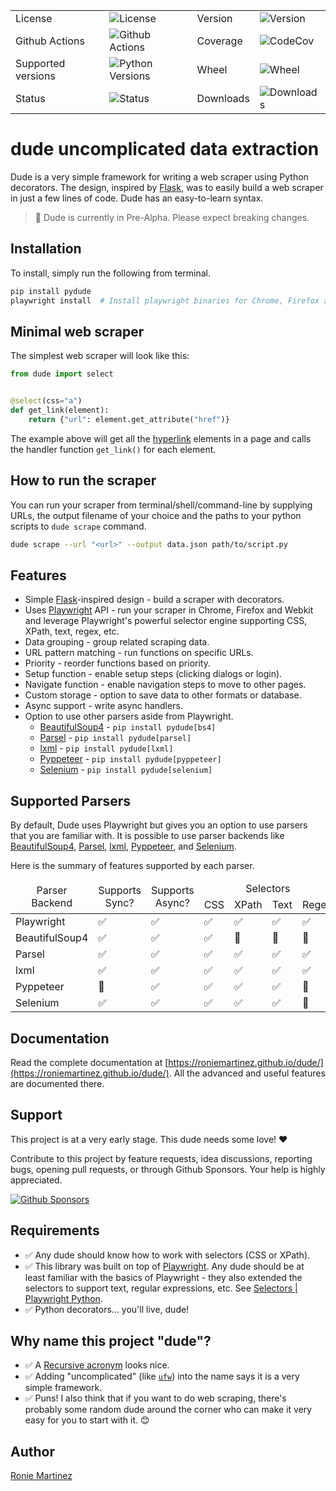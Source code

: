 <table>
    <tr>
        <td>License</td>
        <td><img src='https://img.shields.io/pypi/l/pydude.svg?style=for-the-badge' alt="License"></td>
        <td>Version</td>
        <td><img src='https://img.shields.io/pypi/v/pydude.svg?logo=pypi&style=for-the-badge' alt="Version"></td>
    </tr>
    <tr>
        <td>Github Actions</td>
        <td><img src='https://img.shields.io/github/workflow/status/roniemartinez/dude/Python?label=actions&logo=github%20actions&style=for-the-badge' alt="Github Actions"></td>
        <td>Coverage</td>
        <td><img src='https://img.shields.io/codecov/c/github/roniemartinez/dude/branch?label=codecov&logo=codecov&style=for-the-badge' alt="CodeCov"></td>
    </tr>
    <tr>
        <td>Supported versions</td>
        <td><img src='https://img.shields.io/pypi/pyversions/pydude.svg?logo=python&style=for-the-badge' alt="Python Versions"></td>
        <td>Wheel</td>
        <td><img src='https://img.shields.io/pypi/wheel/pydude.svg?style=for-the-badge' alt="Wheel"></td>
    </tr>
    <tr>
        <td>Status</td>
        <td><img src='https://img.shields.io/pypi/status/pydude.svg?style=for-the-badge' alt="Status"></td>
        <td>Downloads</td>
        <td><img src='https://img.shields.io/pypi/dm/pydude.svg?style=for-the-badge' alt="Downloads"></td>
    </tr>
</table>

# dude uncomplicated data extraction

Dude is a very simple framework for writing a web scraper using Python decorators.
The design, inspired by [Flask](https://github.com/pallets/flask), was to easily build a web scraper in just a few lines of code.
Dude has an easy-to-learn syntax.

> 🚨 Dude is currently in Pre-Alpha. Please expect breaking changes.

## Installation

To install, simply run the following from terminal.

```bash
pip install pydude
playwright install  # Install playwright binaries for Chrome, Firefox and Webkit.
```

## Minimal web scraper

The simplest web scraper will look like this:

```python
from dude import select


@select(css="a")
def get_link(element):
    return {"url": element.get_attribute("href")}
```

The example above will get all the [hyperlink](https://en.wikipedia.org/wiki/Hyperlink#HTML) elements in a page and calls the handler function `get_link()` for each element.

## How to run the scraper

You can run your scraper from terminal/shell/command-line by supplying URLs, the output filename of your choice and the paths to your python scripts to `dude scrape` command.

```bash
dude scrape --url "<url>" --output data.json path/to/script.py
```

## Features

- Simple [Flask](https://github.com/pallets/flask)-inspired design - build a scraper with decorators.
- Uses [Playwright](https://playwright.dev/python/) API - run your scraper in Chrome, Firefox and Webkit and leverage Playwright's powerful selector engine supporting CSS, XPath, text, regex, etc.
- Data grouping - group related scraping data.
- URL pattern matching - run functions on specific URLs.
- Priority - reorder functions based on priority.
- Setup function - enable setup steps (clicking dialogs or login).
- Navigate function - enable navigation steps to move to other pages.
- Custom storage - option to save data to other formats or database.
- Async support - write async handlers.
- Option to use other parsers aside from Playwright.
  - [BeautifulSoup4](https://roniemartinez.github.io/dude/advanced/09_beautifulsoup4.html) - `pip install pydude[bs4]`
  - [Parsel](https://roniemartinez.github.io/dude/advanced/10_parsel.html) - `pip install pydude[parsel]`
  - [lxml](https://roniemartinez.github.io/dude/advanced/11_lxml.html) - `pip install pydude[lxml]`
  - [Pyppeteer](https://roniemartinez.github.io/dude/advanced/12_pyppeteer.html) - `pip install pydude[pyppeteer]`
  - [Selenium](https://roniemartinez.github.io/dude/advanced/13_selenium.html) - `pip install pydude[selenium]`

## Supported Parsers

By default, Dude uses Playwright but gives you an option to use parsers that you are familiar with.
It is possible to use parser backends like 
[BeautifulSoup4](https://www.crummy.com/software/BeautifulSoup/bs4/doc/), 
[Parsel](https://github.com/scrapy/parsel),
[lxml](https://lxml.de/),
[Pyppeteer](https://github.com/pyppeteer/pyppeteer), 
and [Selenium](https://github.com/SeleniumHQ/Selenium).

Here is the summary of features supported by each parser.

<table>
<thead>
  <tr>
    <td rowspan="2" style='text-align:center;'>Parser Backend</td>
    <td rowspan="2" style='text-align:center;'>Supports<br>Sync?</td>
    <td rowspan="2" style='text-align:center;'>Supports<br>Async?</td>
    <td colspan="4" style='text-align:center;'>Selectors</td>
    <td rowspan="2" style='text-align:center;'><a href="https://roniemartinez.github.io/dude/advanced/01_setup.html">Setup<br>Handler</a></td>
    <td rowspan="2" style='text-align:center;'><a href="https://roniemartinez.github.io/dude/advanced/02_navigate.html">Navigate<br>Handler</a></td>
  </tr>
  <tr>
    <td>CSS</td>
    <td>XPath</td>
    <td>Text</td>
    <td>Regex</td>
  </tr>
</thead>
<tbody>
  <tr>
    <td>Playwright</td>
    <td>✅</td>
    <td>✅</td>
    <td>✅</td>
    <td>✅</td>
    <td>✅</td>
    <td>✅</td>
    <td>✅</td>
    <td>✅</td>
  </tr>
  <tr>
    <td>BeautifulSoup4</td>
    <td>✅</td>
    <td>✅</td>
    <td>✅</td>
    <td>🚫</td>
    <td>🚫</td>
    <td>🚫</td>
    <td>🚫</td>
    <td>🚫</td>
  </tr>
  <tr>
    <td>Parsel</td>
    <td>✅</td>
    <td>✅</td>
    <td>✅</td>
    <td>✅</td>
    <td>✅</td>
    <td>✅</td>
    <td>🚫</td>
    <td>🚫</td>
  </tr>
  <tr>
    <td>lxml</td>
    <td>✅</td>
    <td>✅</td>
    <td>✅</td>
    <td>✅</td>
    <td>✅</td>
    <td>✅</td>
    <td>🚫</td>
    <td>🚫</td>
  </tr>
  <tr>
    <td>Pyppeteer</td>
    <td>🚫</td>
    <td>✅</td>
    <td>✅</td>
    <td>✅</td>
    <td>✅</td>
    <td>🚫</td>
    <td>✅</td>
    <td>✅</td>
  </tr>
  <tr>
    <td>Selenium</td>
    <td>✅</td>
    <td>✅</td>
    <td>✅</td>
    <td>✅</td>
    <td>✅</td>
    <td>🚫</td>
    <td>✅</td>
    <td>✅</td>
  </tr>
</tbody>
</table>

## Documentation

Read the complete documentation at [https://roniemartinez.github.io/dude/](https://roniemartinez.github.io/dude/).
All the advanced and useful features are documented there.

## Support

This project is at a very early stage. This dude needs some love! ❤️

Contribute to this project by feature requests, idea discussions, reporting bugs, opening pull requests, or through Github Sponsors. Your help is highly appreciated.

[![Github Sponsors](https://img.shields.io/github/sponsors/roniemartinez?label=github%20sponsors&logo=github%20sponsors&style=for-the-badge)](https://github.com/sponsors/roniemartinez)

## Requirements

- ✅ Any dude should know how to work with selectors (CSS or XPath).
- ✅ This library was built on top of [Playwright](https://github.com/microsoft/playwright-python). Any dude should be at least familiar with the basics of Playwright - they also extended the selectors to support text, regular expressions, etc. See [Selectors | Playwright Python](https://playwright.dev/python/docs/selectors).
- ✅ Python decorators... you'll live, dude!

## Why name this project "dude"?

- ✅ A [Recursive acronym](https://en.wikipedia.org/wiki/Recursive_acronym) looks nice.
- ✅ Adding "uncomplicated" (like [`ufw`](https://wiki.ubuntu.com/UncomplicatedFirewall)) into the name says it is a very simple framework. 
- ✅ Puns! I also think that if you want to do web scraping, there's probably some random dude around the corner who can make it very easy for you to start with it. 😊

## Author

[Ronie Martinez](mailto:ronmarti18@gmail.com)
